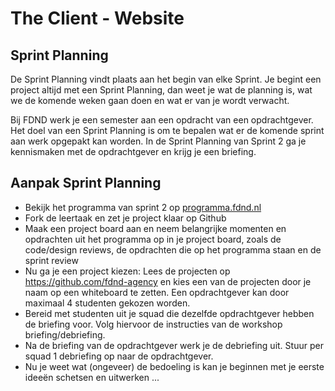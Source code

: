 # The Client - Website

## Sprint Planning

De Sprint Planning vindt plaats aan het begin van elke Sprint. Je begint een project altijd met een Sprint Planning, dan weet je wat de planning is, wat we de komende weken gaan doen en wat er van je wordt verwacht.

Bij FDND werk je een semester aan een opdracht van een opdrachtgever. Het doel van een Sprint Planning is om te bepalen wat er de komende sprint aan werk opgepakt kan worden. In de Sprint Planning van Sprint 2 ga je kennismaken met de opdrachtgever en krijg je een briefing. 


## Aanpak Sprint Planning

- Bekijk het programma van sprint 2 op [programma.fdnd.nl](https://programma.fdnd.nl/)
- Fork de leertaak en zet je project klaar op Github
- Maak een project board aan en neem belangrijke momenten en opdrachten uit het programma op in je project board, zoals de code/design reviews, de opdrachten die op het programma staan en de sprint review
- Nu ga je een project kiezen: Lees de projecten op https://github.com/fdnd-agency en kies een van de projecten door je naam op een whiteboard te zetten. Een opdrachtgever kan door maximaal 4 studenten gekozen worden. 
- Bereid met studenten uit je squad die dezelfde opdrachtgever hebben de briefing voor. Volg hiervoor de instructies van de workshop briefing/debriefing.
- Na de briefing van de opdrachtgever werk je de debriefing uit. Stuur per squad 1 debriefing op naar de opdrachtgever.
- Nu je weet wat (ongeveer) de bedoeling is kan je beginnen met je eerste ideeën schetsen en uitwerken ... 
